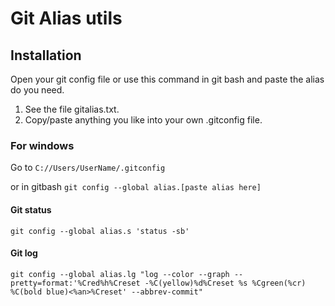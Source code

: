 # Git Alias utils


## Installation 

Open your git config file or use this command in git bash and paste the alias do you need. 

1) See the file gitalias.txt.
2) Copy/paste anything you like into your own .gitconfig file.

### For windows 
Go to 
```C://Users/UserName/.gitconfig```

or in gitbash
```git config --global alias.[paste alias here] ```


#### Git status
```git config --global alias.s 'status -sb'```
#### Git log
```git config --global alias.lg "log --color --graph --pretty=format:'%Cred%h%Creset -%C(yellow)%d%Creset %s %Cgreen(%cr) %C(bold blue)<%an>%Creset' --abbrev-commit"```
